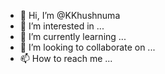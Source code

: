 - 👋 Hi, I’m @KKhushnuma
- 👀 I’m interested in ...
- 🌱 I’m currently learning ...
- 💞️ I’m looking to collaborate on ...
- 📫 How to reach me ...

<!---
KKhushnuma/KKhushnuma is a ✨ special ✨ repository because its `README.md` (this file) appears on your GitHub profile.
You can click the Preview link to take a look at your changes.
--->
